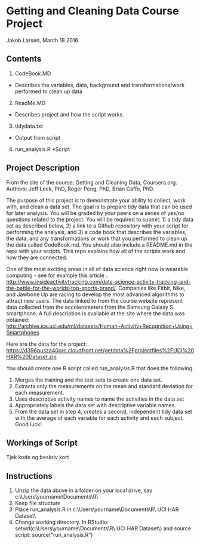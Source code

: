 # Getting and Cleaning Data Course Project
Jakob Larsen, March 18 2016

## Contents
1. CodeBook.MD
  * Describes the variables, data, background and transformations/work performed to clean up data
2. ReadMe.MD
  * Describes project and how the script works. 
3. tidydata.txt
  * Output from script
4. run_analysis.R
  *Script
  
## Project Description
From the site of the course: Getting and Cleaning Data, Coursera.org. Authors: Jeff Leek, PhD, Roger Peng, PhD, Brian Caffo, PhD.

The purpose of this project is to demonstrate your ability to collect, work with, and clean a data set. The goal is to prepare tidy data that can be used for later analysis. You will be graded by your peers on a series of yes/no questions related to the project. You will be required to submit: 1) a tidy data set as described below, 2) a link to a Github repository with your script for performing the analysis, and 3) a code book that describes the variables, the data, and any transformations or work that you performed to clean up the data called CodeBook.md. You should also include a README.md in the repo with your scripts. This repo explains how all of the scripts work and how they are connected.

One of the most exciting areas in all of data science right now is wearable computing - see for example this article . http://www.insideactivitytracking.com/data-science-activity-tracking-and-the-battle-for-the-worlds-top-sports-brand/. Companies like Fitbit, Nike, and Jawbone Up are racing to develop the most advanced algorithms to attract new users. The data linked to from the course website represent data collected from the accelerometers from the Samsung Galaxy S smartphone. A full description is available at the site where the data was obtained:
http://archive.ics.uci.edu/ml/datasets/Human+Activity+Recognition+Using+Smartphones

Here are the data for the project:
https://d396qusza40orc.cloudfront.net/getdata%2Fprojectfiles%2FUCI%20HAR%20Dataset.zip

You should create one R script called run_analysis.R that does the following.
1.	Merges the training and the test sets to create one data set.
2.	Extracts only the measurements on the mean and standard deviation for each measurement.
3.	Uses descriptive activity names to name the activities in the data set
4.	Appropriately labels the data set with descriptive variable names.
5.	From the data set in step 4, creates a second, independent tidy data set with the average of each variable for each activity and each subject.
Good luck!

## Workings of Script
Tjek kode og beskriv kort

## Instructions
1. Unzip the data above in a folder on your local drive, say c:\Users\yourname\Documents\R\
2. Keep file structure
3. Place run_analysis.R in c:\Users\yourname\Documents\R\ UCI HAR Dataset\
4. Change working directory. In RStudio: setwd(c:\\Users\\yourname\\Documents\\R\\ UCI HAR Dataset\\) and source script: source(“run_analysis.R”)


